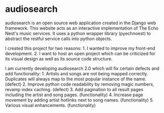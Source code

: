audiosearch
============

audiosearch is an open source web application created in the Django web framework.  This website acts as an interactive implementation of The Echo Nest's music services.  It uses a python wrapper library (pyechnoest) to abstract the restful service calls into python objects.  

I created this project for two reasons: 
	1. I wanted to improve my front-end development.
	2. I want to host an open project which can be criticized for its visual design as well as its source code structure.

I am currently developing audiosearch 2.0 which will fix certain defects and add functionality:
	1.  Artists and songs are not being mapped correctly.  Duplicates will always map to the most popular instance of the name. (defect)
	2.  Improve python code readability by removing magic numbers, revamp index caching. (defect)
	3.  Add pagination to all result pages including the artist and song pages. (functionality)
	4.  Increase page movement by adding artist hotlinks next to song names. (functionality)
	5.  Various visual enhancements. (functionality)